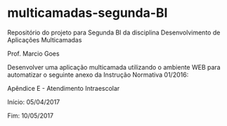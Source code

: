 # multicamadas-segunda-BI
Repositório do projeto para Segunda BI da disciplina Desenvolvimento de Aplicações Multicamadas

Prof. Marcio Goes

Desenvolver uma aplicação multicamada utilizando o ambiente WEB para automatizar o seguinte anexo da Instrução Normativa 01/2016:

Apêndice E - Atendimento Intraescolar

Início: 05/04/2017

Fim: 10/05/2017
